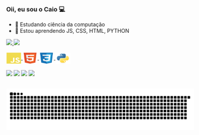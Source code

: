 ### Oii, eu sou o Caio 💻



- 🔭 Estudando ciência da computação 
- 🌱 Estou aprendendo JS, CSS, HTML, PYTHON 

<div>
  <a href="https://github.com/Caiojorge10">
  <img height="130em" src="https://github-readme-stats.vercel.app/api?username=Caiojorge10&show_icons=true&theme=dark&include_all_commits=true&count_private=true"/>
  <img height="130em" src="https://github-readme-stats.vercel.app/api/top-langs/?username=Caiojorge10&layout=compact&langs_count=7&theme=dark"/>
</div>
  
 <div style="display: inline_block"><br>
  <img align="center" alt="Rafa-Js" height="30" width="40" src="https://raw.githubusercontent.com/devicons/devicon/master/icons/javascript/javascript-plain.svg">
  <img align="center" alt="Rafa-HTML" height="30" width="40" src="https://raw.githubusercontent.com/devicons/devicon/master/icons/html5/html5-original.svg">
  <img align="center" alt="Rafa-CSS" height="30" width="40" src="https://raw.githubusercontent.com/devicons/devicon/master/icons/css3/css3-original.svg">
  <img align="center" alt="Rafa-Python" height="30" width="40" src="https://raw.githubusercontent.com/devicons/devicon/master/icons/python/python-original.svg">
  </div><br>
  
  
 
  <div>
   <a href="https://www.instagram.com/caaio_jorge/" target="_blank"><img src="https://img.shields.io/badge/-Instagram-%23E4405F?style=for-the-badge&logo=instagram&logoColor=white" target="_blank"></a>
 	<a href="https://www.twitch.tv/caiojor1" target="_+"><img src="https://img.shields.io/badge/Twitch-9146FF?style=for-the-badge&logo=twitch&logoColor=white" target="_blank"></a>
  <a href = "mailto:caiocontatoprofissional@outlook.com"><img src="https://img.shields.io/badge/Microsoft_Outlook-0078D4?style=for-the-badge&logo=microsoft-outlook&logoColor=white" target="_+"></a>
  <a href="https://www.linkedin.com/in/caio-jorge768753211/" target="_+"><img src="https://img.shields.io/badge/-LinkedIn-%230077B5?style=for-the-badge&logo=linkedin&logoColor=white" target="_blank"></a> 
 </div><br>
  
 ![Snake animation](https://github.com/Caiojorge10/Caiojorge10/blob/output/github-contribution-grid-snake.svg)


